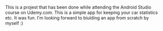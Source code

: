 This is a projest that has been done while attending the Android Studio course on Udemy.com. This is a simple app for keeping your car statistics etc. It was fun. I'm looking forward to biulding an app from scratch by myself :)
